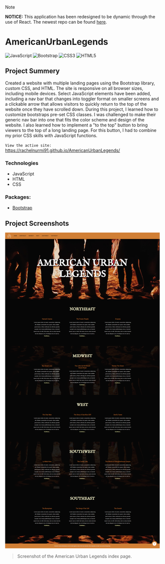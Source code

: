 > [!NOTE]  
>  **NOTICE:** This application has been redesigned to be dynamic through the use of React. The newest repo can be found [here](https://github.com/RachelNurmi91/American-Urban-Legends).

# AmericanUrbanLegends
![JavaScript](https://img.shields.io/badge/javascript-%23323330.svg?style=for-the-badge&logo=javascript&logoColor=%23F7DF1E)
![Bootstrap](https://img.shields.io/badge/bootstrap-%238511FA.svg?style=for-the-badge&logo=bootstrap&logoColor=white)
![CSS3](https://img.shields.io/badge/css3-%231572B6.svg?style=for-the-badge&logo=css3&logoColor=white)
![HTML5](https://img.shields.io/badge/html5-%23E34F26.svg?style=for-the-badge&logo=html5&logoColor=white)

## Project Summery
Created a website with multiple landing pages using the Bootstrap library, custom CSS, and HTML. The site is responsive on all browser sizes, including mobile devices. Select JavaScript elements have been added, including a nav bar that changes into toggler format on smaller screens and a clickable arrow that allows visitors to quickly return to the top of the website once they have scrolled down. During this project, I learned how to customize bootstraps pre-set CSS classes. I was challenged to make their generic nav bar into one that fits the color scheme and design of the website. I also learned how to implement a "to the top" button to bring viewers to the top of a long landing page. For this button, I had to combine my prior CSS skills with JavaScript functions.

`View the active site:` https://rachelnurmi91.github.io/AmericanUrbanLegends/

### Technologies
* JavaScript
* HTML
* CSS

### Packages:
* [Bootstrap](https://getbootstrap.com/)

## Project Screenshots
![GitHub Logo](/images/Screen-AmericanUrban.png)
> Screenshot of the American Urban Legends index page.

